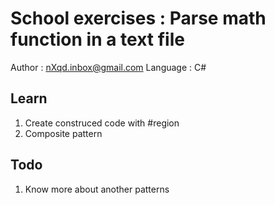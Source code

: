 # School exercises : Parse math function in a text file
Author      : nXqd.inbox@gmail.com
Language    : C#

## Learn
1. Create construced code with #region
2. Composite pattern

## Todo
1. Know more about another patterns

